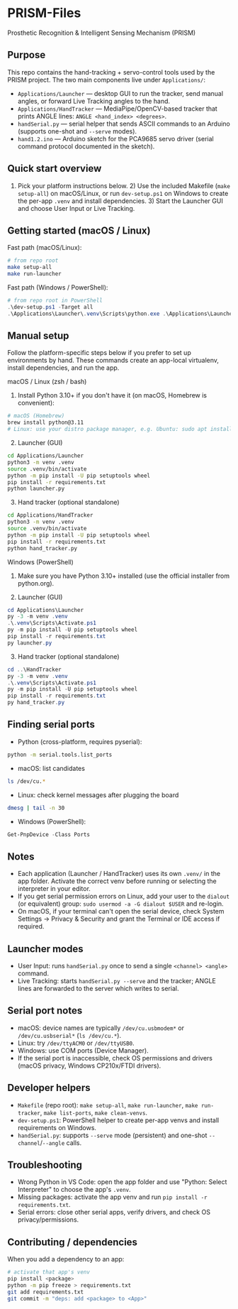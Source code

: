 # PRISM-Files
Prosthetic Recognition & Intelligent Sensing Mechanism (PRISM)

Purpose
-------
This repo contains the hand-tracking + servo-control tools used by the PRISM project. The two main components live under `Applications/`:

- `Applications/Launcher` — desktop GUI to run the tracker, send manual angles, or forward Live Tracking angles to the hand.
- `Applications/HandTracker` — MediaPipe/OpenCV-based tracker that prints ANGLE lines: `ANGLE <hand_index> <degrees>`.
- `handSerial.py` — serial helper that sends ASCII commands to an Arduino (supports one-shot and `--serve` modes).
- `hand1.2.ino` — Arduino sketch for the PCA9685 servo driver (serial command protocol documented in the sketch).

Quick start overview
---------------------------
1) Pick your platform instructions below. 2) Use the included Makefile (`make setup-all`) on macOS/Linux, or run `dev-setup.ps1` on Windows to create the per-app `.venv` and install dependencies. 3) Start the Launcher GUI and choose User Input or Live Tracking.

Getting started (macOS / Linux)
------------------------------

Fast path (macOS/Linux):

```bash
# from repo root
make setup-all
make run-launcher
```

Fast path (Windows / PowerShell):

```powershell
# from repo root in PowerShell
.\dev-setup.ps1 -Target all
.\Applications\Launcher\.venv\Scripts\python.exe .\Applications\Launcher\launcher.py
```

Manual setup
-----------------------
Follow the platform-specific steps below if you prefer to set up environments by hand. These commands create an app-local virtualenv, install dependencies, and run the app.

macOS / Linux (zsh / bash)

1) Install Python 3.10+ if you don't have it (on macOS, Homebrew is convenient):

```bash
# macOS (Homebrew)
brew install python@3.11
# Linux: use your distro package manager, e.g. Ubuntu: sudo apt install python3 python3-venv python3-pip
```

2) Launcher (GUI)

```bash
cd Applications/Launcher
python3 -m venv .venv
source .venv/bin/activate
python -m pip install -U pip setuptools wheel
pip install -r requirements.txt
python launcher.py
```

3) Hand tracker (optional standalone)

```bash
cd Applications/HandTracker
python3 -m venv .venv
source .venv/bin/activate
python -m pip install -U pip setuptools wheel
pip install -r requirements.txt
python hand_tracker.py
```

Windows (PowerShell)

1) Make sure you have Python 3.10+ installed (use the official installer from python.org).

2) Launcher (GUI)

```powershell
cd Applications\Launcher
py -3 -m venv .venv
.\.venv\Scripts\Activate.ps1
py -m pip install -U pip setuptools wheel
pip install -r requirements.txt
py launcher.py
```

3) Hand tracker (optional standalone)

```powershell
cd ..\HandTracker
py -3 -m venv .venv
.\.venv\Scripts\Activate.ps1
py -m pip install -U pip setuptools wheel
pip install -r requirements.txt
py hand_tracker.py
```


Finding serial ports
--------------------
- Python (cross-platform, requires pyserial):

```bash
python -m serial.tools.list_ports
```

- macOS: list candidates

```bash
ls /dev/cu.*
```

- Linux: check kernel messages after plugging the board

```bash
dmesg | tail -n 30
```

- Windows (PowerShell):

```powershell
Get-PnpDevice -Class Ports
```


Notes
-----
- Each application (Launcher / HandTracker) uses its own `.venv/` in the app folder. Activate the correct venv before running or selecting the interpreter in your editor.
- If you get serial permission errors on Linux, add your user to the `dialout` (or equivalent) group: `sudo usermod -a -G dialout $USER` and re-login.
- On macOS, if your terminal can't open the serial device, check System Settings → Privacy & Security and grant the Terminal or IDE access if required.

Launcher modes
--------------
- User Input: runs `handSerial.py` once to send a single `<channel> <angle>` command.
- Live Tracking: starts `handSerial.py --serve` and the tracker; ANGLE lines are forwarded to the server which writes to serial.

Serial port notes
-----------------
- macOS: device names are typically `/dev/cu.usbmodem*` or `/dev/cu.usbserial*` (`ls /dev/cu.*`).
- Linux: try `/dev/ttyACM0` or `/dev/ttyUSB0`.
- Windows: use COM ports (Device Manager).
- If the serial port is inaccessible, check OS permissions and drivers (macOS privacy, Windows CP210x/FTDI drivers).


Developer helpers
-----------------
- `Makefile` (repo root): `make setup-all`, `make run-launcher`, `make run-tracker`, `make list-ports`, `make clean-venvs`.
- `dev-setup.ps1`: PowerShell helper to create per-app venvs and install requirements on Windows.
- `handSerial.py`: supports `--serve` mode (persistent) and one-shot `--channel`/`--angle` calls.

Troubleshooting
---------------
- Wrong Python in VS Code: open the app folder and use "Python: Select Interpreter" to choose the app's `.venv`.
- Missing packages: activate the app venv and run `pip install -r requirements.txt`.
- Serial errors: close other serial apps, verify drivers, and check OS privacy/permissions.

Contributing / dependencies
---------------------------
When you add a dependency to an app:

```bash
# activate that app's venv
pip install <package>
python -m pip freeze > requirements.txt
git add requirements.txt
git commit -m "deps: add <package> to <App>"
```

